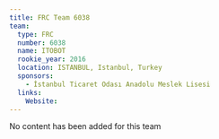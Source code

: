 ```yaml
---
title: FRC Team 6038
team:
  type: FRC
  number: 6038
  name: ITOBOT
  rookie_year: 2016
  location: ISTANBUL, Istanbul, Turkey
  sponsors:
    - İstanbul Ticaret Odası Anadolu Meslek Lisesi
  links:
    Website: 
---
```

No content has been added for this team